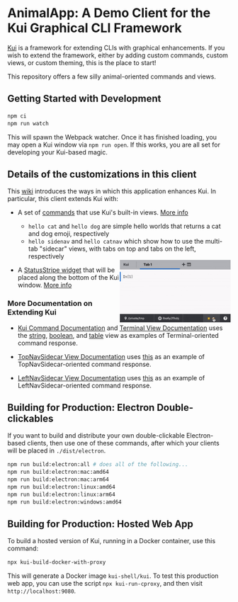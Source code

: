 # AnimalApp: A Demo Client for the Kui Graphical CLI Framework

[Kui](https://github.com/kubernetes-sigs/kui) is a framework for
extending CLIs with graphical enhancements.  If you wish to extend the
framework, either by adding custom commands, custom views, or custom
theming, this is the place to start!

This repository offers a few silly animal-oriented commands and views.

## Getting Started with Development

```sh
npm ci
npm run watch
```

This will spawn the Webpack watcher. Once it has finished loading, you
may open a Kui window via `npm run open`. If this works, you are all
set for developing your Kui-based magic.

## Details of the customizations in this client

This [wiki](https://github.com/kubernetes-sigs/kui/wiki) introduces
the ways in which this application enhances Kui. In particular, this
client extends Kui with:

- A set of
  [commands](https://github.com/kubernetes-sigs/kui/tree/master/docs/example/AnimalApp/plugins/plugin-example/src/commands)
  that use Kui's built-in views. [More info](https://github.com/kubernetes-sigs/kui/wiki#approaches-for-enhancing-kui)
  - `hello cat` and `hello dog` are simple hello worlds that returns a cat and dog emoji, respectively
  - `hello sidenav` and `hello catnav` which show how to use the multi-tab "sidecar" views, with tabs on top
     and tabs on the left, respectively

  <img src="docs/images/catdogwidget.gif" align="right" width="250" title="Showing the CatDogWidget StatusStripe widget">
- A [StatusStripe
  widget](plugins/plugin-example/src/view/CatDogWidget.tsx) that will be placed along the bottom of the Kui window. [More info](https://github.com/kubernetes-sigs/kui/wiki#approaches-for-enhancing-kui)

### More Documentation on Extending Kui

- [Kui Command Documentation](https://github.com/kubernetes-sigs/kui/wiki/1.-Commands) and [Terminal View Documentation](https://github.com/kubernetes-sigs/kui/wiki/2a.-Terminal-View) uses the [string](https://github.com/kubernetes-sigs/kui/tree/master/docs/example/AnimalApp/plugins/plugin-example/src/view/string), [boolean](https://github.com/kubernetes-sigs/kui/tree/master/docs/example/AnimalApp/plugins/plugin-example/src/view/boolean), and [table](https://github.com/kubernetes-sigs/kui/tree/master/docs/example/AnimalApp/plugins/plugin-example/src/view/table) view as examples of Terminal-oriented command response.

- [TopNavSidecar View Documentation](https://github.com/kubernetes-sigs/kui/wiki/2b.-TopNavSidecar-View) uses [this](https://github.com/kubernetes-sigs/kui/tree/master/docs/example/AnimalApp/plugins/plugin-example/src/view/mmr-example.ts) as an example of TopNavSidecar-oriented command response.

- [LeftNavSidecar View Documentation](https://github.com/kubernetes-sigs/kui/wiki/2c.-LeftNavSidecar-View) uses [this](https://github.com/kubernetes-sigs/kui/tree/master/docs/example/AnimalApp/plugins/plugin-example/src/view/nav-example.ts) as an example of LeftNavSidecar-oriented command response.

## Building for Production: Electron Double-clickables

If you want to build and distribute your own double-clickable
Electron-based clients, then use one of these commands, after which
your clients will be placed in `./dist/electron`.

```sh
npm run build:electron:all # does all of the following...
npm run build:electron:mac:amd64
npm run build:electron:mac:arm64
npm run build:electron:linux:amd64
npm run build:electron:linux:arm64
npm run build:electron:windows:amd64
```

## Building for Production: Hosted Web App

To build a hosted version of Kui, running in a Docker container, use
this command:

```sh
npx kui-build-docker-with-proxy
```

This will generate a Docker image `kui-shell/kui`. To test this
production web app, you can use the script `npx kui-run-cproxy`, and
then visit `http://localhost:9080`.
